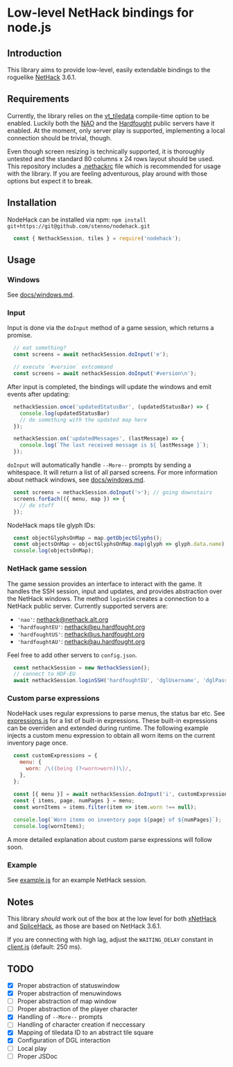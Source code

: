 # Low-level NetHack bindings for node.js

## Introduction

This library aims to provide low-level, easily extendable bindings to the roguelike [NetHack](https://nethack.org) 3.6.1.


## Requirements

Currently, the library relies on the [vt_tiledata](https://nethackwiki.com/wiki/vt_tiledata) compile-time option to be enabled. Luckily both the [NAO](https://nethack.alt.org) and the [Hardfought](https://hardfought.org) public servers have it enabled. At the moment, only server play is supported, implementing a local connection should be trivial, though.

Even though screen resizing is technically supported, it is thoroughly untested and the standard 80 columns x 24 rows layout should be used. This repository includes a [.nethackrc](./.nethackrc) file which is recommended for usage with the library. If you are feeling adventurous, play around with those options but expect it to break.

## Installation

NodeHack can be installed via npm: `npm install git+https://git@github.com/stenno/nodehack.git`

```javascript
  const { NethackSession, tiles } = require('nodehack');
```

## Usage

### Windows

See [docs/windows.md](./docs/windows.md).

### Input

Input is done via the `doInput` method of a game session, which returns a promise.

```javascript
  // eat something?
  const screens = await nethackSession.doInput('e');
```

```javascript
  // execute `#version` extcommand
  const screens = await nethackSession.doInput('#version\n');
```

After input is completed, the bindings will update the windows and emit events after updating:

```javascript
  nethackSession.once('updatedStatusBar', (updatedStatusBar) => {
    console.log(updatedStatusBar)
    // do something with the updated map here
  });
```

```javascript
  nethackSession.on('updatedMessages', (lastMessage) => {
    console.log(`The last received message is ${ lastMessage }`);
  });
```

`doInput` will automatically handle `--More--` prompts by sending a whitespace. It will return a list of all parsed screens. For more information about nethack windows, see [docs/windows.md](./docs/windows.md).

```javascript 
  const screens = nethackSession.doInput('>'); // going downstairs
  screens.forEach(({ menu, map }) => {
    // do stuff
  });
```
NodeHack maps tile glyph IDs:

```javascript
  const objectGlyphsOnMap = map.getObjectGlyphs();
  const objectsOnMap = objectGlyphsOnMap.map(glyph => glyph.data.name);
  console.log(objectsOnMap);
```

### NetHack game session

The game session provides an interface to interact with the game. It handles the SSH session, input and updates, and provides abstraction over the NetHack windows. The method `loginSSH` creates a connection to a NetHack public server. Currently supported servers are:

+ `'nao'`:          nethack@nethack.alt.org
+ `'hardfoughtEU'`: nethack@eu.hardfought.org
+ `'hardfoughtUS'`: nethack@us.hardfought.org
+ `'hardfoughtAU'`: nethack@au.hardfought.org

Feel free to add other servers to `config.json`.

```javascript
  const nethackSession = new NethackSession();
  // connect to HDF-EU
  await nethackSession.loginSSH('hardfoughtEU', 'dglUsername', 'dglPassword');
```

### Custom parse expressions

NodeHack uses regular expressions to parse menus, the status bar etc. See [expressions.js](./expressions.js) for a list of built-in expressions. These built-in expressions can be overriden and extended during runtime. The following example injects a custom menu expression to obtain all worn items on the current inventory page once. 

```javascript
  const customExpressions = {
    menu: {
      worn: /\((being (?<worn>worn))\)/,
    },
  };

  const [{ menu }] = await nethackSession.doInput('i', customExpressions);
  const { items, page, numPages } = menu;
  const wornItems = items.filter(item => item.worn !== null);
  
  console.log(`Worn items on inventory page ${page} of ${numPages}`);
  console.log(wornItems);
```

A more detailed explanation about custom parse expressions will follow soon.

### Example

See [example.js](./example.js) for an example NetHack session.


## Notes

This library _should_ work out of the box at the low level for both [xNetHack](https://github.com/copperwater/xNetHack) and [SpliceHack](https://nethackwiki.com/wiki/SpliceHack), as those are based on NetHack 3.6.1.

If you are connecting with high lag, adjust the `WAITING_DELAY` constant in [client.js](./client.js) (default: 250 ms).


## TODO

+ [x] Proper abstraction of statuswindow
+ [x] Proper abstraction of menuwindows
+ [ ] Proper abstraction of map window
+ [ ] Proper abstraction of the player character
+ [x] Handling of `--More--` prompts
+ [ ] Handling of character creation if neccessary
+ [x] Mapping of tiledata ID to an abstract tile square
+ [x] Configuration of DGL interaction
+ [ ] Local play
+ [ ] Proper JSDoc
